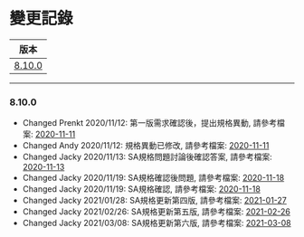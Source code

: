 變更記錄
===
| 版本 |
| :---: |
| [8.10.0](#v8_10_0) |

***
### <a id='v8_10_0'></a>8.10.0


* Changed Prenkt 2020/11/12: 第一版需求確認後，提出規格異動, 請參考檔案: [2020-11-11][2020-11-11]
* Changed Andy 2020/11/12: 規格異動已修改, 請參考檔案: [2020-11-11][2020-11-11]
* Changed Jacky 2020/11/13: SA規格問題討論後確認答案, 請參考檔案: [2020-11-13][2020-11-13]
* Changed Jacky 2020/11/19: SA規格確認後問題, 請參考檔案: [2020-11-18][2020-11-18]
* Changed Jacky 2020/11/19: SA規格確認, 請參考檔案: [2020-11-18][2020-11-18]
* Changed Jacky 2021/01/28: SA規格更新第四版, 請參考檔案: [2021-01-27][2021-01-27]
* Changed Jacky 2021/02/26: SA規格更新第五版, 請參考檔案: [2021-02-26][2021-02-26]
* Changed Jacky 2021/03/08: SA規格更新第六版, 請參考檔案: [2021-03-08][2021-03-08]



<!-- 超連結 -->
[2020-11-11]: 2020-11-11.md "欄位說明/主旨內文"
[2020-11-13]: 2020-11-13.md "SA規格問題討論後確認答案"
[2020-11-18]: 2020-11-18.md "SA規格問題第二版"
[2021-01-27]: 2021-01-27.md "SA規格問題第四版"
[2021-02-26]: 2021-02-26.md "SA規格問題第五版"
[2021-03-08]: 2021-03-08.md "SA規格問題第六版"
